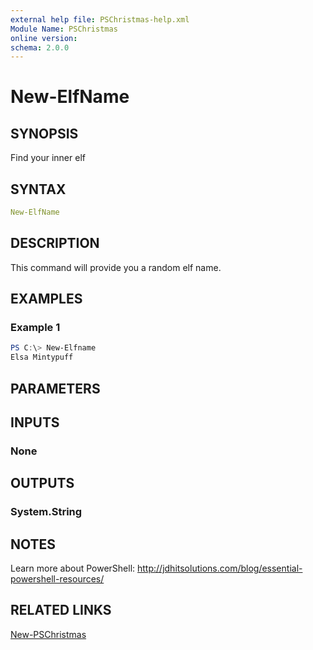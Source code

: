 ```yaml
---
external help file: PSChristmas-help.xml
Module Name: PSChristmas
online version:
schema: 2.0.0
---
```


# New-ElfName

## SYNOPSIS

Find your inner elf

## SYNTAX

```yaml
New-ElfName
```

## DESCRIPTION

This command will provide you a random elf name.

## EXAMPLES

### Example 1

```powershell
PS C:\> New-Elfname
Elsa Mintypuff
```

## PARAMETERS

## INPUTS

### None

## OUTPUTS

### System.String

## NOTES

Learn more about PowerShell: http://jdhitsolutions.com/blog/essential-powershell-resources/

## RELATED LINKS

[New-PSChristmas]()
